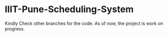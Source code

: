 ﻿# IIIT-Pune-Scheduling-System
Kindly Check other branches for the code. As of now, the project is work on progress.
